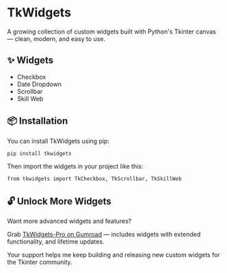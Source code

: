 # TkWidgets

A growing collection of custom widgets built with Python's Tkinter canvas — clean, modern, and easy to use.

## ✨ Widgets

- Checkbox
- Date Dropdown
- Scrollbar
- Skill Web

## 📦 Installation

You can install TkWidgets using pip:

```bash
pip install tkwidgets
```

Then import the widgets in your project like this:
```bash
from tkwidgets import TkCheckbox, TkScrollbar, TkSkillWeb
```

## 🔓 Unlock More Widgets

Want more advanced widgets and features?

Grab [TkWidgets-Pro on Gumroad](https://codequest3.gumroad.com/) — includes widgets with extended functionality, and lifetime updates.

Your support helps me keep building and releasing new custom widgets for the Tkinter community.

